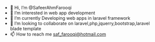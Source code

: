 - 👋 Hi, I’m @SafeerAhmFarooqi
- 👀 I’m interested in web app development
- 🌱 I’m currently Developing web apps in laravel framework
- 💞️ I’m looking to collaborate on laravel,php,jquerry,bootstrap,laravel blade template
- 📫 How to reach me saf_farooqi@hotmail.com

<!---
SafeerAhmFarooqi/SafeerAhmFarooqi is a ✨ special ✨ repository because its `README.md` (this file) appears on your GitHub profile.
You can click the Preview link to take a look at your changes.
--->

